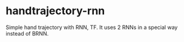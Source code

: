 # handtrajectory-rnn
Simple hand trajectory with RNN, TF.
It uses 2 RNNs in a special way instead of BRNN.
